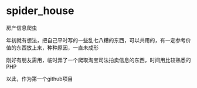 # spider_house
房产信息爬虫

年初就有想法，把自己平时写的一些乱七八糟的东西，可以共用的，有一定参考价值的东西放上来，种种原因，一直未成形

刚好有朋友需用，临时弄了一个爬取淘宝司法拍卖信息的东西，时间用比较熟悉的PHP

以此，作为第一个github项目
